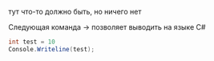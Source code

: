 тут что-то должно быть, но ничего нет

Следующая команда -> позволяет выводить на языке C#

```C#
int test = 10
Console.Writeline(test);

```